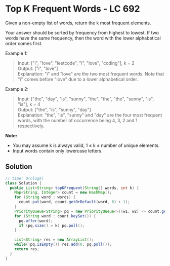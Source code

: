# Top K Frequent Words - LC 692
Given a non-empty list of words, return the k most frequent elements.

Your answer should be sorted by frequency from highest to lowest. If two words have the same frequency, then the word with the lower alphabetical order comes first.

Example 1:
>Input: ["i", "love", "leetcode", "i", "love", "coding"], k = 2\
>Output: ["i", "love"]\
>Explanation: "i" and "love" are the two most frequent words. Note that "i" comes before "love" due to a lower alphabetical order.

Example 2:
>Input: ["the", "day", "is", "sunny", "the", "the", "the", "sunny", "is", "is"], k = 4\
>Output: ["the", "is", "sunny", "day"]\
>Explanation: "the", "is", "sunny" and "day" are the four most frequent words, with the number of occurrence being 4, 3, 2 and 1 respectively.

**Note:**
* You may assume k is always valid, 1 ≤ k ≤ number of unique elements.
* Input words contain only lowercase letters.

## Solution
```java
// time: O(nlogk)
class Solution {
  public List<String> topKFrequent(String[] words, int k) {
    Map<String, Integer> count = new HashMap();
    for (String word : words) {
      count.put(word, count.getOrDefault(word, 0) + 1);
    }
    PriorityQueue<String> pq = new PriorityQueue<>((w1, w2) -> count.get(w1).equals(count.get(w2)) ? w2.compareTo(w1) : count.get(w1) - count.get(w2));
    for (String word : count.keySet()) {
      pq.offer(word);
      if (pq.size() > k) pq.poll();
    }
    
    List<String> res = new ArrayList();
    while(!pq.isEmpty()) res.add(0, pq.poll());
    return res;
  }
}
```
